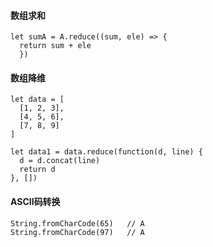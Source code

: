 #### 数组求和
```javascrpit
let sumA = A.reduce((sum, ele) => { 
  return sum + ele 
  })
```
#### 数组降维
```javascrpit
let data = [
  [1, 2, 3],
  [4, 5, 6],
  [7, 8, 9]
]

let data1 = data.reduce(function(d, line) {
  d = d.concat(line)
  return d
}, [])
```
#### ASCII码转换
```
String.fromCharCode(65)   // A
String.fromCharCode(97)   // A
```


